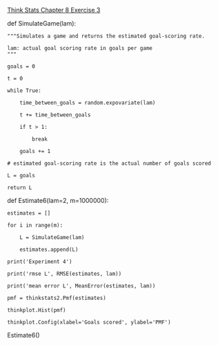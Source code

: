 [Think Stats Chapter 8 Exercise 3](http://greenteapress.com/thinkstats2/html/thinkstats2009.html#toc77)

def SimulateGame(lam):

    """Simulates a game and returns the estimated goal-scoring rate.

    lam: actual goal scoring rate in goals per game
    """
    
    goals = 0
    
    t = 0
    
    while True:
    
        time_between_goals = random.expovariate(lam)
        
        t += time_between_goals
        
        if t > 1:
        
            break
            
        goals += 1

    # estimated goal-scoring rate is the actual number of goals scored
    
    L = goals
    
    return L
    


def Estimate6(lam=2, m=1000000):

    estimates = []
    
    for i in range(m):
    
        L = SimulateGame(lam)
        
        estimates.append(L)

    print('Experiment 4')
    
    print('rmse L', RMSE(estimates, lam))
    
    print('mean error L', MeanError(estimates, lam))
    
    pmf = thinkstats2.Pmf(estimates)
    
    thinkplot.Hist(pmf)
    
    thinkplot.Config(xlabel='Goals scored', ylabel='PMF')
    
Estimate6()
